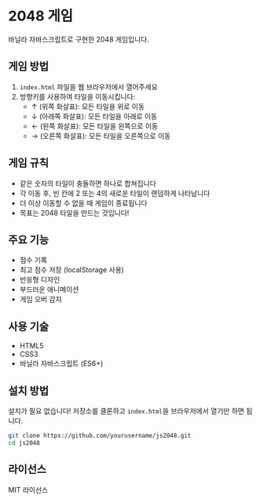 # 2048 게임

바닐라 자바스크립트로 구현한 2048 게임입니다.

## 게임 방법

1. `index.html` 파일을 웹 브라우저에서 열어주세요
2. 방향키를 사용하여 타일을 이동시킵니다:
   - ↑ (위쪽 화살표): 모든 타일을 위로 이동
   - ↓ (아래쪽 화살표): 모든 타일을 아래로 이동
   - ← (왼쪽 화살표): 모든 타일을 왼쪽으로 이동
   - → (오른쪽 화살표): 모든 타일을 오른쪽으로 이동

## 게임 규칙

- 같은 숫자의 타일이 충돌하면 하나로 합쳐집니다
- 각 이동 후, 빈 칸에 2 또는 4의 새로운 타일이 랜덤하게 나타납니다
- 더 이상 이동할 수 없을 때 게임이 종료됩니다
- 목표는 2048 타일을 만드는 것입니다!

## 주요 기능

- 점수 기록
- 최고 점수 저장 (localStorage 사용)
- 반응형 디자인
- 부드러운 애니메이션
- 게임 오버 감지

## 사용 기술

- HTML5
- CSS3
- 바닐라 자바스크립트 (ES6+)

## 설치 방법

설치가 필요 없습니다! 저장소를 클론하고 `index.html`을 브라우저에서 열기만 하면 됩니다.

```bash
git clone https://github.com/yourusername/js2048.git
cd js2048
```

## 라이선스

MIT 라이선스 